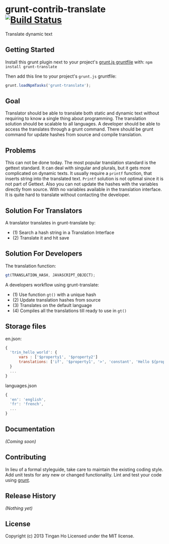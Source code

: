 grunt-contrib-translate [![Build Status](https://travis-ci.org/tinganho/grunt-contrib-translate.png)](https://travis-ci.org/tinganho/grunt-contrib-translate)
==============
Translate dynamic text

## Getting Started
Install this grunt plugin next to your project's [grunt.js gruntfile][getting_started] with: `npm install grunt-translate`

Then add this line to your project's `grunt.js` gruntfile:

```javascript
grunt.loadNpmTasks('grunt-translate');
```


## Goal

Translator should be able to translate both static and dynamic text without requiring to know a single thing about programming. The translation solution should be scalable to all languages. A developer should be able to access the translates through a grunt command. There should be grunt command for update hashes from source and compile translation.
## Problems
This can not be done today. The most popular translation standard is the gettext standard. It can deal with singular and plurals, but it gets more complicated on dynamic texts. It usually require a `printf` function, that inserts string into the translated text. `Printf` solution is not optimal since it is not part of Gettext. Also you can not update the hashes with the variables directly from source. With no variables available in the translation interface. It is quite hard to translate without contacting the developer.

## Solution For Translators

A translator translates in grunt-translate by:

* (1) Search a hash string in a Translation Interface
* (2) Translate it and hit save

## Solution For Developers
The translation function:
```javascript
gt(TRANSLATION_HASH, JAVASCRIPT_OBJECT);
```

A developers workflow using grunt-translate:

* (1) Use function `gt()` with a unique hash
* (2) Update translation hashes from source
* (3) Translates on the default language
* (4) Compiles all the translations till ready to use in `gt()`

## Storage files
en.json:
```javascript
{
  'trin_hello_world': {
      vars : ['$property1', '$property2']
      translations: ['if', '$property1', '>', 'constant', 'Hello ${property1}'], ['elseif', '$property2', '>', 'Hello ${property1}'], ['else', 'Hello ${property1}']
  }
  ...
}

```
languages.json
```javascript
{
  'en': 'english',
  'fr': 'french',
  ...
}
```



[grunt]: http://gruntjs.com/
[getting_started]: https://github.com/gruntjs/grunt/blob/master/docs/getting_started.md

## Documentation
_(Coming soon)_

## Contributing
In lieu of a formal styleguide, take care to maintain the existing coding style. Add unit tests for any new or changed functionality. Lint and test your code using [grunt][grunt].

## Release History
_(Nothing yet)_

## License
Copyright (c) 2013 Tingan Ho
Licensed under the MIT license.
